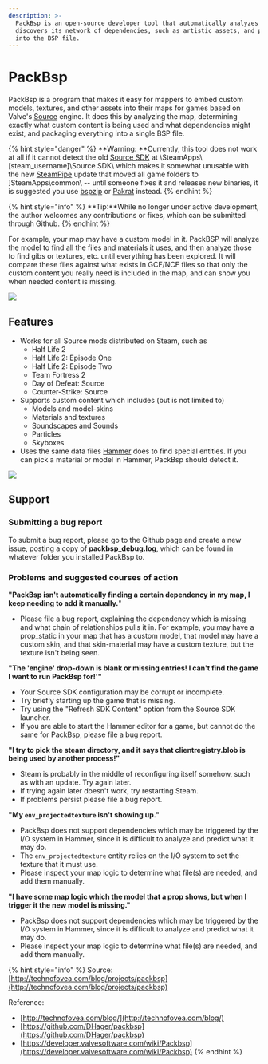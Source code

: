 ```yaml
---
description: >-
  PackBsp is an open-source developer tool that automatically analyzes a map and
  discovers its network of dependencies, such as artistic assets, and packs them
  into the BSP file.
---
```


# PackBsp

PackBsp is a program that makes it easy for mappers to embed custom models, textures, and other assets into their maps for games based on Valve's [Source](http://en.wikipedia.org/wiki/Source\_\(game\_engine\)) engine. It does this by analyzing the map, determining exactly what custom content is being used and what dependencies might exist, and packaging everything into a single BSP file.

{% hint style="danger" %}
&#x20;**Warning: **Currently, this tool does not work at all if it cannot detect the old [Source SDK](https://developer.valvesoftware.com/wiki/Source\_SDK) at \SteamApps\\\[steam\_username]\Source SDK\ which makes it somewhat unusable with the new [SteamPipe](https://developer.valvesoftware.com/wiki/SteamPipe) update that moved all game folders to ]SteamApps\common\ -- until someone fixes it and releases new binaries, it is suggested you use [bspzip](bspzip.md) or [Pakrat](pakrat.md) instead.
{% endhint %}

{% hint style="info" %}
&#x20;**Tip:**While no longer under active development, the author welcomes any contributions or fixes, which can be submitted through Github.
{% endhint %}

For example, your map may have a custom model in it. PackBSP will analyze the model to find all the files and materials it uses, and then analyze those to find gibs or textures, etc. until everything has been explored. It will compare these files against what exists in GCF/NCF files so that only the custom content you really need is included in the map, and can show you when needed content is missing.

![](../../../../../.gitbook/assets/packbsp\_screen01.png)

## Features

* Works for all Source mods distributed on Steam, such as
  * Half Life 2
  * Half Life 2: Episode One
  * Half Life 2: Episode Two
  * Team Fortress 2
  * Day of Defeat: Source
  * Counter-Strike: Source
* Supports custom content which includes (but is not limited to)
  * Models and model-skins
  * Materials and textures
  * Soundscapes and Sounds
  * Particles
  * Skyboxes
* Uses the same data files [Hammer](http://en.wikipedia.org/wiki/Valve\_Hammer\_Editor) does to find special entities. If you can pick a material or model in Hammer, PackBsp should detect it.

![](../../../../../.gitbook/assets/list.png)

## Support

### Submitting a bug report

To submit a bug report, please go to the Github page and create a new issue, posting a copy of **packbsp\_debug.log**, which can be found in whatever folder you installed PackBsp to.

### Problems and suggested courses of action

**"PackBsp isn't automatically finding  a certain dependency in my map, I keep needing to add it manually.**"

* Please file a bug report, explaining the dependency which is missing and what chain of relationships pulls it in. For example, you may have a prop\_static in your map that has a custom model, that model may have a custom skin, and that skin-material may have a custom texture, but the texture isn't being seen.

**"The 'engine' drop-down is blank or missing entries! I can't find the game I want to run PackBsp for!'"**

* Your Source SDK configuration may be corrupt or incomplete.
* Try briefly starting up the game that is missing.
* Try using the "Refresh SDK Content" option from the Source SDK launcher.
* If you are able to start the Hammer editor for a game, but cannot do the same for PackBsp, please file a bug report.

**"I try to pick the steam directory, and it says that clientregistry.blob is being used by another process!"**

* Steam is probably in the middle of reconfiguring itself somehow, such as with an update. Try again later.
* If trying again later doesn't work, try restarting Steam.
* If problems persist please file a bug report.

**"My `env_projectedtexture` isn't showing up."**

* PackBsp does not support dependencies which may be triggered by the I/O system in Hammer, since it is difficult to analyze and predict what it may do.
* The `env_projectedtexture` entity relies on the I/O system to set the texture that it must use.
* Please inspect your map logic to determine what file(s) are needed, and add them manually.

**"I have some map logic which the model that a prop shows, but when I trigger it the new model is missing."**

* PackBsp does not support dependencies which may be triggered by the I/O system in Hammer, since it is difficult to analyze and predict what it may do.
* Please inspect your map logic to determine what file(s) are needed, and add them manually.

{% hint style="info" %}
Source: [http://technofovea.com/blog/projects/packbsp](http://technofovea.com/blog/projects/packbsp)

Reference:

* [http://technofovea.com/blog/](http://technofovea.com/blog/)
* [https://github.com/DHager/packbsp](https://github.com/DHager/packbsp)
* [https://developer.valvesoftware.com/wiki/Packbsp](https://developer.valvesoftware.com/wiki/Packbsp)
{% endhint %}
